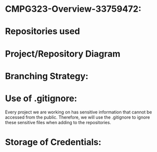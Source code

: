 # CMPG323-Overview-33759472:

# Repositories used



# Project/Repository Diagram



# Branching Strategy:



# Use of .gitignore:

 Every project we are working on has sensitive information that cannot be accessed from the public. Therefore, we will use the .gitignore to ignore these sensitive files when adding to the repositories.

# Storage of Credentials: